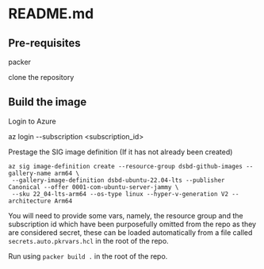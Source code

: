 # README.md

## Pre-requisites
packer

clone the repository

## Build the image

Login to Azure

az login --subscription <subscription_id>

Prestage the SIG image definition (If it has not already been created)

```
az sig image-definition create --resource-group dsbd-github-images --gallery-name arm64 \
 --gallery-image-definition dsbd-ubuntu-22.04-lts --publisher Canonical --offer 0001-com-ubuntu-server-jammy \
 --sku 22_04-lts-arm64 --os-type linux --hyper-v-generation V2 --architecture Arm64
```

You will need to provide some vars, namely, the resource group and the subscription id which have been purposefully omitted from the repo as they are considered secret, these can be loaded automatically from a file called `secrets.auto.pkrvars.hcl` in the root of the repo.

Run using `packer build .` in the root of the repo.
